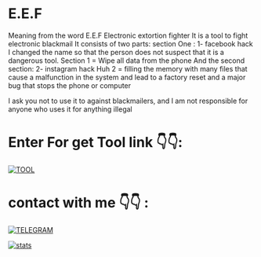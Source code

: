 # E.E.F

Meaning from the word E.E.F Electronic extortion fighter
It is a tool to fight electronic blackmail It consists of two parts:
section One : 1- facebook hack I changed the name so that the person does not suspect that it is a dangerous tool. Section 1 = Wipe all data from the phone And the second section: 2- instagram hack Huh 2 = filling the memory with many files that cause a malfunction in the system and lead to a factory reset and a major bug that stops the phone or computer

I ask you not to use it to against blackmailers, and I am not responsible for anyone who uses it for anything illegal

# Enter For get Tool link 👇👇:

[![TOOL](https://img.shields.io/badge/Link%20-Tool-red)](https://github.com/IRAQ-hacker/Hack)

# contact with me 👇👇 :

[![TELEGRAM](https://img.shields.io/badge/channel-telegram-yellow)](https://t.me/Professional_school)

[![stats](https://img.shields.io/badge/account%20-%20telegram-yellowred)](https://t.me/iiwiw)

